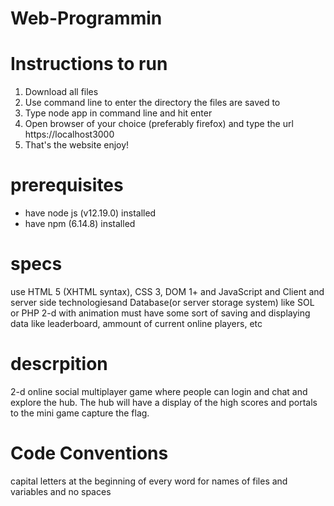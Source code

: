 # Web-Programmin
# Instructions to run
1) Download all files
2) Use command line to enter the directory the files are saved to
3) Type node app in command line and hit enter
4) Open browser of your choice (preferably firefox) and type the url  https://localhost3000
5) That's the website enjoy!
# prerequisites
- have node js (v12.19.0) installed
- have npm (6.14.8) installed
# specs
use HTML 5 (XHTML syntax), CSS 3, DOM 1+ and JavaScript and Client and server side technologiesand Database(or server storage system) like SOL or PHP
2-d with animation
must have some sort of saving and displaying data like leaderboard, ammount of current online players, etc
# descrpition
2-d online social multiplayer game where people can login and chat and explore the hub. The hub will have a display of the high scores and portals to the mini game capture the flag.

# Code Conventions
capital letters at the beginning of every word for names of files and variables and no spaces
